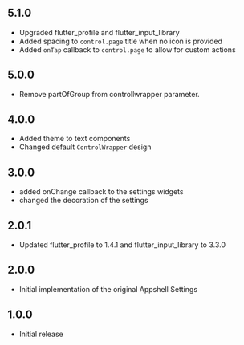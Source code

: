 ## 5.1.0

* Upgraded flutter_profile and flutter_input_library
* Added spacing to `control.page` title when no icon is provided
* Added `onTap` callback to `control.page` to allow for custom actions

## 5.0.0

* Remove partOfGroup from controllwrapper parameter.

## 4.0.0

* Added theme to text components
* Changed default `ControlWrapper` design


## 3.0.0

* added onChange callback to the settings widgets
* changed the decoration of the settings

## 2.0.1

* Updated flutter_profile to 1.4.1 and flutter_input_library to 3.3.0

## 2.0.0

* Initial implementation of the original Appshell Settings

## 1.0.0

* Initial release

